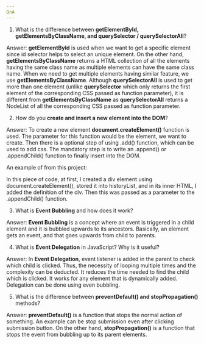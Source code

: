 ```yaml
---
QnA
---
```


1. What is the difference between **getElementById, getElementsByClassName, and querySelector / querySelectorAll**?

Answer: **getElementById** is used when we want to get a specific element since id selector helps to select an unique element. On the other hand, **getElementsByClassName** returns a HTML collection of all the elements having the same class name as multiple elements can have the same class name. When we need to get multiple elements having similar feature, we use **getElementsByClassName**. Although **querySelectorAll** is used to get more than one element (unlike **querySelector** which only returns the first element of the corresponding CSS passed as function parameter), it is different from **getElementsByClassName** as **querySelectorAll** returns a NodeList of all the corresponding CSS passed as function parameter.


2. How do you **create and insert a new element into the DOM**?

Answer: To create a new element **document.createElement()** function is used. The parameter for this function would be the element, we want to create. Then there is a optional step of using .add() function, which can be used to add css. The mandatory step is to write an .append() or .appendChild() function to finally insert into the DOM. 

An example of from this project:

<!-- const historyList = document.createElement("div");
        historyList.classList.add("mt-4");
        historyList.innerHTML = `<div class="history-element flex justify-between items-center">
        <div class="flex-col justify-between">
        <p class="text-sm font-semibold font-inter">${hotlineName}</p>
        <p class="text-sm text-gray-500 font-madurai">${hotlineNo}</p>
        </div>
        <p class="text-xs text-gray-400">${currentTime}</p>
        </div>
        `;
        catchHistoryBox.appendChild(historyList); -->

In this piece of code, at first, I created a div element using document.createElement(), stored it into historyList, and in its inner HTML, I added the definition of the div. Then this was passed as a parameter to the .appendChild() function.


3. What is **Event Bubbling** and how does it work?

Answer: **Event Bubbling** is a concept where an event is triggered in a child element and it is bubbled upwards to its ancestors. Basically, an element gets an event, and that goes upwards from child to parents.


4. What is **Event Delegation** in JavaScript? Why is it useful?

Answer: In **Event Delegation**, event listener is added in the parent to check which child is clicked. Thus, the necessity of looping multiple times and the complexity can be deducted. It reduces the time needed to find the child which is clicked. It works for  any element that is dynamically added. Delegation can be done using even bubbling. 


5. What is the difference between **preventDefault() and stopPropagation()** methods?

Answer: **preventDefault()** is a function that stops the normal action of something. An example can be stop submission even after clicking submission button. On the other hand, **stopPropagation()** is a function that stops the event from bubbling up to its parent elements.